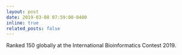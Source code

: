 ```yaml
---
layout: post
date: 2019-03-08 07:59:00-0400
inline: true
related_posts: false
---
```


Ranked 150 globally at the International Bioinformatics Contest 2019.